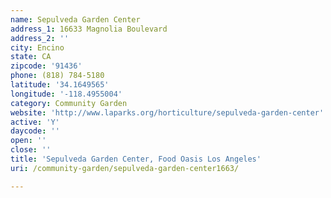 ```yaml
---
name: Sepulveda Garden Center
address_1: 16633 Magnolia Boulevard
address_2: ''
city: Encino
state: CA
zipcode: '91436'
phone: (818) 784-5180
latitude: '34.1649565'
longitude: '-118.4955004'
category: Community Garden
website: 'http://www.laparks.org/horticulture/sepulveda-garden-center'
active: 'Y'
daycode: ''
open: ''
close: ''
title: 'Sepulveda Garden Center, Food Oasis Los Angeles'
uri: /community-garden/sepulveda-garden-center1663/

---
```

